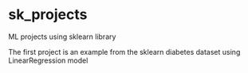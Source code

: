 # sk_projects
ML projects using sklearn library

The first project is an example from the sklearn diabetes dataset using LinearRegression model
